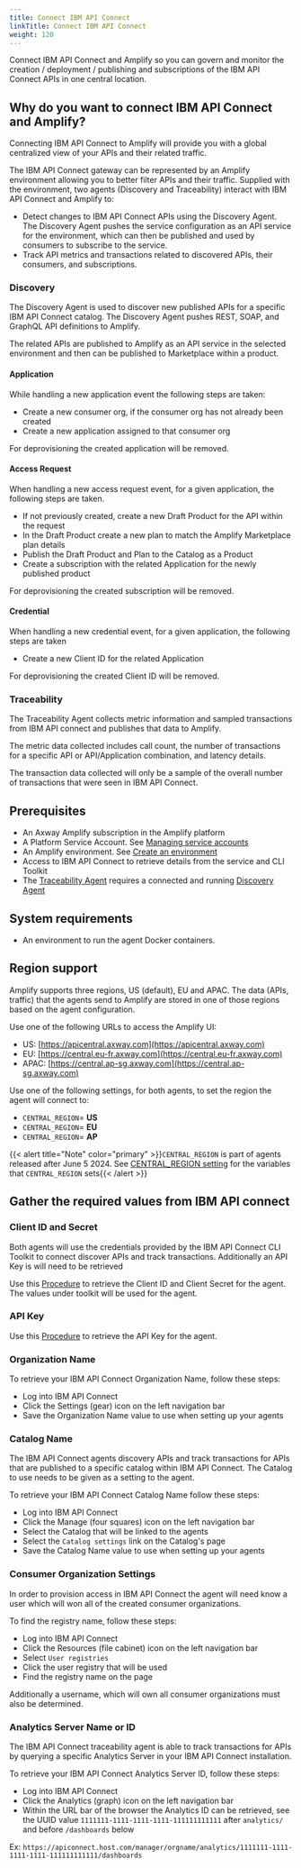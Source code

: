 ```yaml
---
title: Connect IBM API Connect
linkTitle: Connect IBM API Connect
weight: 120
---
```

Connect IBM API Connect and Amplify so you can govern and monitor the creation / deployment / publishing and subscriptions of the IBM API Connect APIs in one central location.

## Why do you want to connect IBM API Connect and Amplify?

Connecting IBM API Connect to Amplify will provide you with a global centralized view of your APIs and their related traffic.

The IBM API Connect gateway can be represented by an Amplify environment allowing you to better filter APIs and their traffic. Supplied with the environment, two agents (Discovery and Traceability) interact with IBM API Connect and Amplify to:

* Detect changes to IBM API Connect APIs using the Discovery Agent. The Discovery Agent pushes the service configuration as an API service for the environment, which can then be published and used by consumers to subscribe to the service.
* Track API metrics and transactions related to discovered APIs, their consumers, and subscriptions.

### Discovery

The Discovery Agent is used to discover new published APIs for a specific IBM API Connect catalog. The Discovery Agent pushes REST, SOAP, and GraphQL API definitions to Amplify.

The related APIs are published to Amplify as an API service in the selected environment and then can be published to Marketplace within a product.

#### Application

While handling a new application event the following steps are taken:

* Create a new consumer org, if the consumer org has not already been created
* Create a new application assigned to that consumer org

For deprovisioning the created application will be removed.

#### Access Request

When handling a new access request event, for a given application, the following steps are taken.

* If not previously created, create a new Draft Product for the API within the request
* In the Draft Product create a new plan to match the Amplify Marketplace plan details
* Publish the Draft Product and Plan to the Catalog as a Product
* Create a subscription with the related Application for the newly published product

For deprovisioning the created subscription will be removed.

#### Credential

When handling a new credential event, for a given application, the following steps are taken

* Create a new Client ID for the related Application

For deprovisioning the created Client ID will be removed.

### Traceability

The Traceability Agent collects metric information and sampled transactions from IBM API connect and publishes that data to Amplify.

The metric data collected includes call count, the number of transactions for a specific API or API/Application combination, and latency details.

The transaction data collected will only be a sample of the overall number of transactions that were seen in IBM API Connect.

## Prerequisites

* An Axway Amplify subscription in the Amplify platform
* A Platform Service Account. See [Managing service accounts](https://docs.axway.com/bundle/platform-management/page/docs/management_guide/organizations/managing_organizations/index.html#managing-service-accounts)
* An Amplify environment. See [Create an environment](/docs/integrate_with_central/cli_central/cli_environments/)
* Access to IBM API Connect to retrieve details from the service and CLI Toolkit
* The [Traceability Agent](#traceability) requires a connected and running [Discovery Agent](#discovery)

## System requirements

* An environment to run the agent Docker containers.

## Region support

Amplify supports three regions, US (default), EU and APAC. The data (APIs, traffic) that the agents send to Amplify are stored in one of those regions based on the agent configuration.

Use one of the following URLs to access the Amplify UI:

* US: [https://apicentral.axway.com](https://apicentral.axway.com)
* EU: [https://central.eu-fr.axway.com](https://central.eu-fr.axway.com)
* APAC: [https://central.ap-sg.axway.com](https://central.ap-sg.axway.com)

Use one of the following settings, for both agents, to set the region the agent will connect to:

* `CENTRAL_REGION`= **US**
* `CENTRAL_REGION`= **EU**
* `CENTRAL_REGION`= **AP**

{{< alert title="Note" color="primary" >}}`CENTRAL_REGION` is part of agents released after June 5 2024. See [CENTRAL_REGION setting](/docs/connect_manage_environ/connected_agent_common_reference/network_traffic#central_region-setting) for the variables that `CENTRAL_REGION` sets{{< /alert >}}

## Gather the required values from IBM API connect

### Client ID and Secret

Both agents will use the credentials provided by the IBM API Connect CLI Toolkit to connect discover APIs and track transactions. Additionally an API Key is will need to be retrieved

Use this [Procedure](https://www.ibm.com/docs/en/api-connect/10.0.x?topic=toolkit-installing#tasktask_qsv_cgq_nt__steps__1) to retrieve the Client ID and Client Secret for the agent. The values under toolkit will be used for the agent.

### API Key

Use this [Procedure](https://www.ibm.com/docs/en/api-connect/saas?topic=applications-managing-platform-rest-api-keys#taskcapim_mng_apikeys__steps__1) to retrieve the API Key for the agent.

### Organization Name

To retrieve your IBM API Connect Organization Name, follow these steps:

* Log into IBM API Connect
* Click the Settings (gear) icon on the left navigation bar
* Save the Organization Name value to use when setting up your agents

### Catalog Name

The IBM API Connect agents discovery APIs and track transactions for APIs that are published to a specific catalog within IBM API Connect. The Catalog to use needs to be given as a setting to the agent.

To retrieve your IBM API Connect Catalog Name follow these steps:

* Log into IBM API Connect
* Click the Manage (four squares) icon on the left navigation bar
* Select the Catalog that will be linked to the agents
* Select the `Catalog settings` link on the Catalog's page
* Save the Catalog Name value to use when setting up your agents

### Consumer Organization Settings

In order to provision access in IBM API Connect the agent will need know a user which will won all of the created consumer organizations.

To find the registry name, follow these steps:

* Log into IBM API Connect
* Click the Resources (file cabinet) icon on the left navigation bar
* Select `User registries`
* Click the user registry that will be used
* Find the registry name on the page

Additionally a username, which will own all consumer organizations must also be determined. 

### Analytics Server Name or ID

The IBM API Connect traceability agent is able to track transactions for APIs by querying a specific Analytics Server in your IBM API Connect installation.

To retrieve your IBM API Connect Analytics Server ID, follow these steps:

* Log into IBM API Connect
* Click the Analytics (graph) icon on the left navigation bar
* Within the URL bar of the browser the Analytics ID can be retrieved, see the UUID value `1111111-1111-1111-1111-111111111111` after `analytics/` and before `/dashboards` below

Ex: `https://apiconnect.host.com/manager/orgname/analytics/1111111-1111-1111-1111-111111111111/dashboards`
